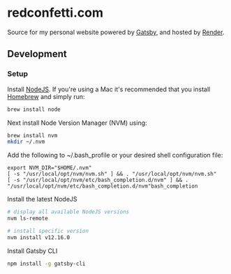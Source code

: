 # redconfetti.com

Source for my personal website powered by [Gatsby](https://www.gatsbyjs.org/),
and hosted by [Render](https://render.com/).

## Development

### Setup

Install [NodeJS](https://nodejs.org/en/download/). If you're using a Mac it's
recommended that you install [Homebrew](https://brew.sh/) and simply run:

```bash
brew install node
```

Next install Node Version Manager (NVM) using:

```bash
brew install nvm
mkdir ~/.nvm
```

Add the following to ~/.bash_profile or your desired shell configuration file:

```
export NVM_DIR="$HOME/.nvm"
[ -s "/usr/local/opt/nvm/nvm.sh" ] && . "/usr/local/opt/nvm/nvm.sh"
[ -s "/usr/local/opt/nvm/etc/bash_completion.d/nvm" ] && . "/usr/local/opt/nvm/etc/bash_completion.d/nvm"bash_completion
```

Install the latest NodeJS

```bash
# display all available NodeJS versions
nvm ls-remote

# install specific version
nvm install v12.16.0
```

Install Gatsby CLI

```bash
npm install -g gatsby-cli
```
